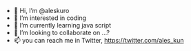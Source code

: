- 👋 Hi, I’m @aleskuro
- 👀 I’m interested in coding
- 🌱 I’m currently learning java script
- 💞️ I’m looking to collaborate on ...?
- 📫 you can reach me in Twitter,  https://twitter.com/ales_kun

<!---
aleskuro/aleskuro is a ✨ special ✨ repository because its `README.md` (this file) appears on your GitHub profile.
You can click the Preview link to take a look at your changes.
--->
